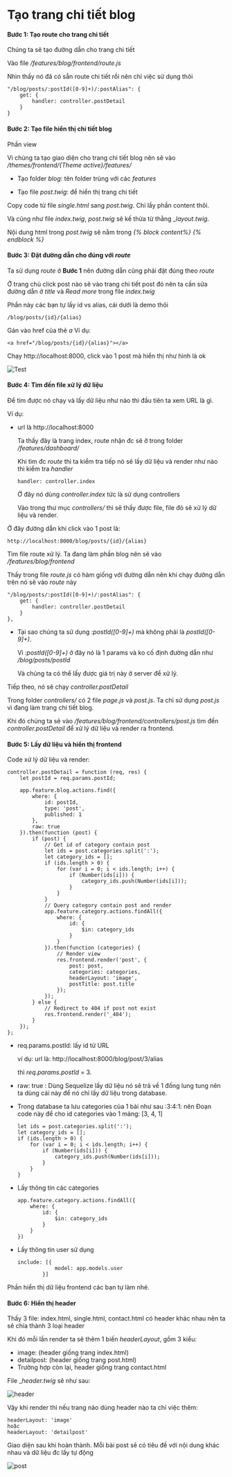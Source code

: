 # Tạo trang chi tiết blog

#### Bước 1: Tạo route cho trang chi tiết

Chúng ta sẽ tạo đường dẫn cho trang chi tiết

Vào file _/features/blog/frontend/route.js_

Nhìn thấy nó đã có sẵn route chi tiết rồi nên chỉ việc sử dụng thôi

```
"/blog/posts/:postId([0-9]+)/:postAlias": {
    get: {
        handler: controller.postDetail
    }
}
```

#### Bước 2: Tạo file hiển thị chi tiết blog

Phần view

Vì chúng ta tạo giao diện cho trang chi tiết blog nên sẽ vào _/themes/frontend/{Theme active}/features/_

- Tạo folder _blog_: tên folder trùng với các _features_

- Tạo file _post.twig_: để hiển thị trang chi tiết

Copy code từ file _single.html_ sang _post.twig_. Chỉ lầy phần content thôi.

Và cũng như file _index.twig_, _post.twig_ sẽ kế thừa từ thằng __layout.twig_. 

Nội dung html trong _post.twig_ sẽ nằm trong _{% block content%} {% endblock %}_
    

#### Bước 3: Đặt đường dẫn cho đúng với _route_

Ta sử dụng _route_ ở **Bước 1** nên đường dẫn cũng phải đặt đúng theo _route_

Ở trang chủ click post nào sẽ vào trang chi tiết post đó nên ta cần sửa đường dẫn ở _title_ và _Read more_ trong file _index.twig_

Phần này các bạn tự lấy id vs alias, cái dưới là demo thôi
```
/blog/posts/{id}/{alias}
```

Gán vào href của thẻ _a_
Ví dụ: 

```
<a href="/blog/posts/{id}/{alias}"></a>
```

Chạy http://localhost:8000, click vào 1 post mà hiển thị như hình là ok

![Test](upload/7.jpg)


#### Bước 4: Tìm đến file xử lý dữ liệu

Để tìm được nó chạy và lấy dữ liệu như nào thì đầu tiên ta xem URL là gì.

Ví dụ: 

- url là http://localhost:8000
  
  Ta thấy đây là trang index, route nhận đc sẽ ở trong folder _/features/dashboard/_
  
  Khi tìm đc _route_ thì ta kiểm tra tiếp nó sẽ lấy dữ liệu và render như nào thì kiểm tra _handler_
  
  ```
  handler: controller.index
  ```
  
  Ở đây nó dùng _controller.index_ tức là sử dụng controllers
  
  Vào trong thư mục _controllers/_ thì sẽ thấy được file, file đó sẽ xử lý dữ liệu và render.
    
    
Ở đây đường dẫn khi click vào 1 post là: 

```
http://localhost:8000/blog/posts/{id}/{alias}
```

Tìm file route xử lý. Ta đang làm phần blog nên sẽ vào _/features/blog/frontend_

Thấy trong file _route.js_ có hàm giống với đường dẫn nên khi chạy đường dẫn trên nó sẽ vào _route_ này

```
"/blog/posts/:postId([0-9]+)/:postAlias": {
    get: {
        handler: controller.postDetail
    }
},
```
- Tại sao chúng ta sử dụng _:postId([0-9]+)_ mà không phải là _postId([0-9]+)_. 
  
  Vì _:postId([0-9]+)_ ở đây nó là 1 params và ko cố định đường dẫn như _/blog/posts/postId_
  
  Và chúng ta có thể lấy được giá trị này ở server để xử lý.

Tiếp theo, nó sẽ chạy _controller.postDetail_

Trong folder _controllers/_ có 2 file _page.js_ và _post.js_. Ta chỉ sử dụng _post.js_ vì đang làm trang chi tiết blog.

Khi đó chúng ta sẽ vào _/features/blog/frontend/controllers/post.js_ tìm đến _controller.postDetail_ để xử lý dữ liệu và render ra frontend.

#### Bước 5: Lấy dữ liệu và hiển thị frontend

Code xử lý dữ liệu và render:

```
controller.postDetail = function (req, res) {
    let postId = req.params.postId;

    app.feature.blog.actions.find({
        where: {
            id: postId,
            type: 'post',
            published: 1
        },
        raw: true
    }).then(function (post) {
        if (post) {
            // Get id of category contain post
            let ids = post.categories.split(':');
            let category_ids = [];
            if (ids.length > 0) {
                for (var i = 0; i < ids.length; i++) {
                    if (Number(ids[i])) {
                        category_ids.push(Number(ids[i]));
                    }
                }
            }
            // Query category contain post and render
            app.feature.category.actions.findAll({
                where: {
                    id: {
                        $in: category_ids
                    }
                }
            }).then(function (categories) {
                // Render view
                res.frontend.render('post', {
                    post: post,
                    categories: categories,
                    headerLayout: 'image',
                    postTitle: post.title
                });
            });
        } else {
            // Redirect to 404 if post not exist
            res.frontend.render('_404');
        }
    });
};
```

- req.params.postId: lấy id từ URL

  ví dụ: url là: http://localhost:8000/blog/post/3/alias
  
  thì _req.params.postId_ = 3.
  
- raw: true : Dùng Sequelize lấy dữ liệu nó sẽ trả về 1 đống lung tung nên ta dùng cái này để nó chỉ lấy dữ liệu trong database.

- Trong database ta lưu categories của 1 bài như sau :3:4:1: nên Đoạn code này để cho id categories vào 1 mảng: [3, 4, 1]
    ```
    let ids = post.categories.split(':');
    let category_ids = [];
    if (ids.length > 0) {
        for (var i = 0; i < ids.length; i++) {
            if (Number(ids[i])) {
                category_ids.push(Number(ids[i]));
            }
        }
    }
    ```
    
- Lấy thông tin các categories

    ```
    app.feature.category.actions.findAll({
        where: {
            id: {
                $in: category_ids
            }
        }
    })
    ```

- Lấy thông tin user sử dụng
    ```
    include: [{
                model: app.models.user
            }]
    ```

Phần hiển thị dữ liệu frontend các bạn tự làm nhé.


#### Bước 6: Hiển thị header

Thấy 3 file: index.html, single.html, contact.html có header khác nhau nên ta sẽ chia thành 3 loại header

Khi đó mỗi lần render ta sẽ thêm 1 biến _headerLayout_, gồm 3 kiểu:
- image: (header giống trang index.html)
- detailpost: (header giống trang post.html)
- Trường hợp còn lại, header giống trang contact.html

File __header.twig_ sẽ như sau:

![header](upload/9.jpg)

Vậy khi render thì nếu trang nào dùng header nào ta chỉ việc thêm:

```
headerLayout: 'image'
hoặc
headerLayout: 'detailpost'
```

Giao diện sau khi hoàn thành. Mỗi bài post sẽ có tiêu đề với nội dung khác nhau và dữ liệu đc lấy tự động

![post](upload/8.jpg)







